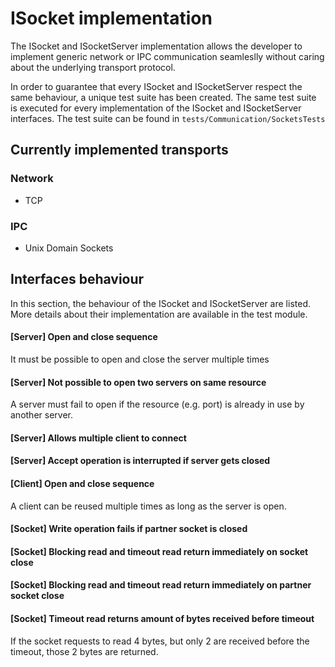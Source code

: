 # ISocket implementation
The ISocket and ISocketServer implementation allows the developer to implement generic network or IPC communication seamleslly without caring about the underlying transport protocol.

In order to guarantee that every ISocket and ISocketServer respect the same behaviour, a unique test suite has been created. The same test suite is executed for every implementation of the ISocket and ISocketServer interfaces.
The test suite can be found in ```tests/Communication/SocketsTests```

## Currently implemented transports
### Network
- TCP

### IPC
- Unix Domain Sockets

## Interfaces behaviour
In this section, the behaviour of the ISocket and ISocketServer are listed. More details about their implementation are available in the test module.

#### [Server] Open and close sequence
It must be possible to open and close the server multiple times

#### [Server] Not possible to open two servers on same resource
A server must fail to open if the resource (e.g. port) is already in use by another server.

#### [Server] Allows multiple client to connect

#### [Server] Accept operation is interrupted if server gets closed

#### [Client] Open and close sequence
A client can be reused multiple times as long as the server is open.

#### [Socket] Write operation fails if partner socket is closed

#### [Socket] Blocking read and timeout read return immediately on socket close

#### [Socket] Blocking read and timeout read return immediately on partner socket close

#### [Socket] Timeout read returns amount of bytes received before timeout
If the socket requests to read 4 bytes, but only 2 are received before the timeout, those 2 bytes are returned.